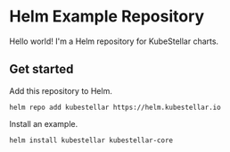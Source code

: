 # Helm Example Repository

Hello world!  I'm a Helm repository for KubeStellar charts.

## Get started

Add this repository to Helm.

```
helm repo add kubestellar https://helm.kubestellar.io
```

Install an example.

```
helm install kubestellar kubestellar-core
```

